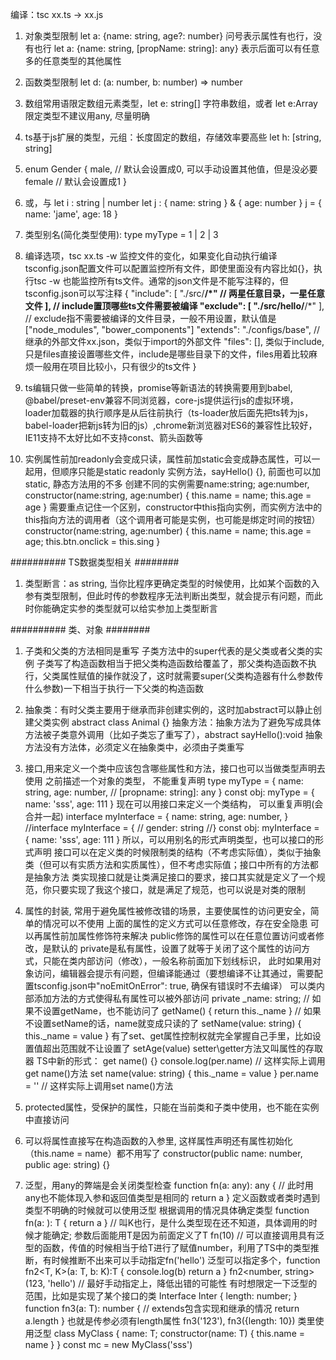 <!--
 * @Author: your name
 * @Date: 2022-04-15 13:46:56
 * @LastEditTime: 2022-05-12 19:07:26
 * @LastEditors: yuzihan yuzihanyuzihan@163.com
 * @Description: 打开koroFileHeader查看配置 进行设置: https://github.com/OBKoro1/koro1FileHeader/wiki/%E9%85%8D%E7%BD%AE
 * @FilePath: /fe_interview/ts/ts.md
-->
编译：tsc xx.ts -> xx.js
1. 对象类型限制
let a: {name: string, age?: number} 问号表示属性有也行，没有也行
let a: {name: string, [propName: string]: any} 表示后面可以有任意多的任意类型的其他属性
2. 函数类型限制
let d: (a: number, b: number) => number
3. 数组常用语限定数组元素类型，let e: string[] 字符串数组，或者 let e:Array<string>
限定类型不建议用any, 尽量明确
4. ts基于js扩展的类型，元组：长度固定的数组，存储效率要高些
let h: [string, string]
5. enum Gender {
    male, // 默认会设置成0, 可以手动设置其他值，但是没必要
    female // 默认会设置成1
}
6. 或，与
let i : string | number
let j : { name: string } & { age: number }
j = {
    name: 'jame',
    age: 18
}
7. 类型别名(简化类型使用): type myType = 1 | 2 | 3
8. 编译选项，tsc xx.ts -w 监控文件的变化，如果变化自动执行编译
tsconfig.json配置文件可以配置监控所有文件，即使里面没有内容比如{}，执行tsc -w 也能监控所有ts文件。通常的json文件是不能写注释的，但tsconfig.json可以写注释
{
    "include": [
        "./src/**/*" // 两星任意目录，一星任意文件
    ], // include置顶哪些ts文件需要被编译
    "exclude": [
        "./src/hello/**/*"
    ], // exclude指不需要被编译的文件目录，一般不用设置，默认值是["node_modules", "bower_components"]
    "extends": "./configs/base", // 继承的外部文件xx.json，类似于import的外部文件
    "files": [], 类似于include, 只是files直接设置哪些文件，include是哪些目录下的文件，files用着比较麻烦一般用在项目比较小，只有很少的ts文件
}

9. ts编辑只做一些简单的转换，promise等新语法的转换需要用到babel, @babel/preset-env兼容不同浏览器，core-js提供运行js的虚拟环境， loader加载器的执行顺序是从后往前执行（ts-loader放后面先把ts转为js，babel-loader把新js转为旧的js）,chrome新浏览器对ES6的兼容性比较好， IE11支持不太好比如不支持const、箭头函数等

10. 实例属性前加readonly会变成只读，属性前加static会变成静态属性，可以一起用，但顺序只能是static readonly
实例方法，sayHello() {}, 前面也可以加static, 静态方法用的不多
创建不同的实例需要name:string; age:number, constructor(name:string, age:number) { this.name = name; this.age = age }
需要重点记住一个区别，constructor中this指向实例，而实例方法中的this指向方法的调用者（这个调用者可能是实例，也可能是绑定时间的按钮）constructor(name:string, age:number) { this.name = name; this.age = age; this.btn.onclick = this.sing }

########## TS数据类型相关 ########
1. 类型断言：as string, 当你比程序更确定类型的时候使用，比如某个函数的入参有类型限制，但此时传的参数程序无法判断出类型，就会提示有问题，而此时你能确定实参的类型就可以给实参加上类型断言

########## 类、对象 ########
1. 子类和父类的方法相同是重写
子类方法中的super代表的是父类或者父类的实例
子类写了构造函数相当于把父类构造函数给覆盖了，那父类构造函数不执行，父类属性赋值的操作就没了，这时就需要super(父类构造器有什么参数传什么参数)一下相当于执行一下父类的构造函数

2. 抽象类：有时父类主要用于继承而非创建实例的，这时加abstract可以静止创建父类实例
abstract class Animal {}
抽象方法：抽象方法为了避免写成具体方法被子类意外调用（比如子类忘了重写了），abstract sayHello():void 抽象方法没有方法体，必须定义在抽象类中，必须由子类重写

3. 接口,用来定义一个类中应该包含哪些属性和方法，接口也可以当做类型声明去使用
之前描述一个对象的类型， 不能重复声明
type myType = {
    name: string,
    age: number,
    // [propname: string]: any
}
const obj: myType = {
    name: 'sss',
    age: 111
}
现在可以用接口来定义一个类结构， 可以重复声明(会合并一起)
interface myInterface = {
    name: string,
    age: number,
}
//interface myInterface = {
//    gender: string
//}
const obj: myInterface = {
    name: 'sss',
    age: 111
}
所以，可以用别名的形式声明类型，也可以接口的形式声明
接口可以在定义类的时候限制类的结构（不考虑实际值），类似于抽象类（但可以有实质方法和实质属性），但不考虑实际值；接口中所有的方法都是抽象方法
类实现接口就是让类满足接口的要求，接口其实就是定义了一个规范，你只要实现了我这个接口，就是满足了规范，也可以说是对类的限制

4. 属性的封装, 常用于避免属性被修改错的场景，主要使属性的访问更安全，简单的情况可以不使用
上面的属性的定义方式可以任意修改，存在安全隐患
可以再属性前加属性修饰符来解决
public修饰的属性可以在任意位置访问或者修改，是默认的
private是私有属性，设置了就等于关闭了这个属性的访问方式，只能在类内部访问（修改），一般名称前面加下划线标识， 此时如果用对象访问，编辑器会提示有问题，但编译能通过（要想编译不让其通过，需要配置tsconfig.json中"noEmitOnError": true, 确保有错误时不去编译）
可以类内部添加方法的方式使得私有属性可以被外部访问
private _name: string;
// 如果不设置getName，也不能访问了
getName() {
    return this._name
}
// 如果不设置setName的话，name就变成只读的了
setName(value: string) {
    this._name = value
}
有了set、get属性控制权就完全掌握自己手里，比如设置值超出范围就不让设置了
setAge(value)
setter\getter方法又叫属性的存取器
TS中新的形式：
get name() {}
console.log(per.name) // 这样实际上调用get name()方法
set name(value: string) { this._name = value }
per.name = '' // 这样实际上调用set name()方法

5. protected属性，受保护的属性，只能在当前类和子类中使用，也不能在实例中直接访问

6. 可以将属性直接写在构造函数的入参里, 这样属性声明还有属性初始化（this.name = name）都不用写了
constructor(public name: number, public age: string) {}

7. 泛型，用any的弊端是会关闭类型检查
function fn(a: any): any { // 此时用any也不能体现入参和返回值类型是相同的
    return a 
}
定义函数或者类时遇到类型不明确的时候就可以使用泛型
根据调用的情况具体确定类型
function fn<T>(a: <T>): T { return a } // 叫K也行，是什么类型现在还不知道，具体调用的时候才能确定; 参数后面能用T是因为前面定义了T
fn(10)  // 可以直接调用具有泛型的函数，传值的时候相当于给T进行了赋值number，利用了TS中的类型推断，有时候推断不出来可以手动指定fn<string>('hello')
泛型可以指定多个，function fn2<T, K>(a: T, b: K):T {
    console.log(b)
    return a
}
fn2<number, string>(123, 'hello') // 最好手动指定上，降低出错的可能性
有时想限定一下泛型的范围，比如是实现了某个接口的类
Interface Inter {
    length: number;
}
function fn3<T extends Inter>(a: T): number { // extends包含实现和继承的情况
    return a.length
}
也就是传参必须有length属性
fn3('123'), fn3({length: 10})
类里使用泛型
class MyClass<T> {
    name: T;
    constructor(name: T) {
        this.name = name
    }
}
const mc = new MyClass<string>('sss')




